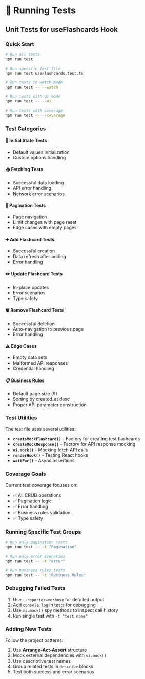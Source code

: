 # 🧪 Running Tests

## Unit Tests for useFlashcards Hook

### Quick Start

```bash
# Run all tests
npm run test

# Run specific test file
npm run test useFlashcards.test.ts

# Run tests in watch mode
npm run test -- --watch

# Run tests with UI mode
npm run test -- --ui

# Run tests with coverage
npm run test -- --coverage
```

### Test Categories

#### 🔧 **Initial State Tests**

- Default values initialization
- Custom options handling

#### 📥 **Fetching Tests**

- Successful data loading
- API error handling
- Network error scenarios

#### 📄 **Pagination Tests**

- Page navigation
- Limit changes with page reset
- Edge cases with empty pages

#### ➕ **Add Flashcard Tests**

- Successful creation
- Data refresh after adding
- Error handling

#### ✏️ **Update Flashcard Tests**

- In-place updates
- Error scenarios
- Type safety

#### 🗑️ **Remove Flashcard Tests**

- Successful deletion
- Auto-navigation to previous page
- Error handling

#### ⚠️ **Edge Cases**

- Empty data sets
- Malformed API responses
- Credential handling

#### 📋 **Business Rules**

- Default page size (9)
- Sorting by created_at desc
- Proper API parameter construction

### Test Utilities

The test file uses several utilities:

- **`createMockFlashcard()`** - Factory for creating test flashcards
- **`createMockResponse()`** - Factory for API response mocking
- **`vi.mock()`** - Mocking fetch API calls
- **`renderHook()`** - Testing React hooks
- **`waitFor()`** - Async assertions

### Coverage Goals

Current test coverage focuses on:

- ✅ All CRUD operations
- ✅ Pagination logic
- ✅ Error handling
- ✅ Business rules validation
- ✅ Type safety

### Running Specific Test Groups

```bash
# Run only pagination tests
npm run test -- -t "Pagination"

# Run only error scenarios
npm run test -- -t "error"

# Run business rules tests
npm run test -- -t "Business Rules"
```

### Debugging Failed Tests

1. Use `--reporter=verbose` for detailed output
2. Add `console.log` in tests for debugging
3. Use `vi.mock()` spy methods to inspect call history
4. Run single test with `-t "test name"`

### Adding New Tests

Follow the project patterns:

1. Use **Arrange-Act-Assert** structure
2. Mock external dependencies with `vi.mock()`
3. Use descriptive test names
4. Group related tests in `describe` blocks
5. Test both success and error scenarios
